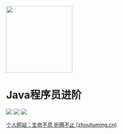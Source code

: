 <img width="180px" src="https://zhouliuming.github.io/img/icon.png">

<h1>Java程序员进阶</h1>


![](https://img.shields.io/badge/version-v1.0.0-green.svg) ![](https://img.shields.io/badge/author-Mr.zhou-yellow.svg) ![](https://img.shields.io/badge/license-GPL-blue.svg)

[个人网站：生命不息 折腾不止 (zhouliuming.cn)](https://zhouliuming.cn)